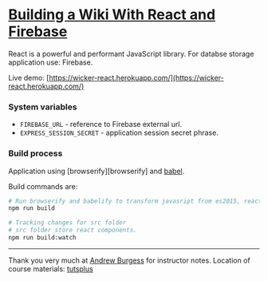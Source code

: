 # [Building a Wiki With React and Firebase][published url]

React is a powerful and performant JavaScript library. For databse storage application use: Firebase. 

Live demo: [https://wicker-react.herokuapp.com/](https://wicker-react.herokuapp.com/)

### System variables
- `FIREBASE_URL` - reference to Firebase external url.
- `EXPRESS_SESSION_SECRET` - application session secret phrase.

### Build process 

Application using [browserify][browserify] and [babel][babel].

Build commands are: 

```bash
# Run browserify and babelify to transform javasript from es2015, react to ecmascript 5.
npm run build
```

```bash
# Tracking changes for src folder
# src folder store react components.
npm run build:watch
```

------

Thank you very much at [Andrew Burgess][instructor url] for instructor notes. 
Location of course materials: [tutsplus][published url]

[published url]: https://code.tutsplus.com/courses/building-a-wiki-with-react-and-firebase
[instructor url]: https://tutsplus.com/authors/andrew-burgess
[browserify.org]: http://browserify.org/
[babel]: http://babeljs.io/
